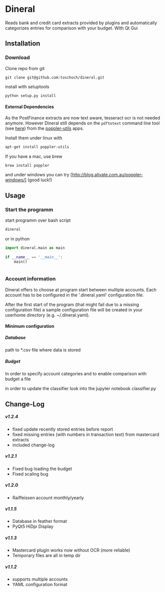# Dineral
Reads bank and credit card extracts provided by plugins and automatically categorizes entries for comparison with your budget. With Qt Gui

## Installation
### Download
Clone repo from git
```text
git clone git@github.com:toschoch/dineral.git
```
install with setuptools
```bash
python setup.py install
```


#### External Dependencies
As the PostFinance extracts are now text aware, tesseract ocr is not needed anymore. 
However Dineral still depends on the `pdftotext` command line tool (see [here](https://en.wikipedia.org/wiki/Pdftotext)) from the [poppler-utils](https://linuxappfinder.com/package/poppler-utils) apps.

Install them under linux with 
```bash
apt-get install poppler-utils
```  
If you have a mac, use brew
```bash
brew install poppler
```
and under windows you can try [http://blog.alivate.com.au/poppler-windows/] (good luck!)


## Usage

### Start the programm
start programm over bash script
```bash
dineral
```

or in python
```python
import dineral.main as main
    
if __name__ == '__main__':
    main()
    
```

### Account information
Dineral offers to choose at program start between multiple accounts. Each account has to be configured in the 
'.dineral.yaml' configuration file.

After the first start of the program (that might fail due to a missing configuration file)
a sample configuration file will be created in your userhome directory (e.g. ~/.dineral.yaml).

#### Minimum configuration
##### Database
path to *.csv file where data is stored

##### Budget
In order to specify account categories and to enable comparison with budget a file

in order to update the classifier look into the jupyter notebook
classifier.py


Change-Log
----------
##### v1.2.4
* fixed update recently stored entries before report
* fixed missing entries (with numbers in transaction text) from mastercard extracts
* included change-log

##### v1.2.1
* Fixed bug loading the budget
* Fixed scaling bug

##### v1.2.0
* Raiffeissen account monthly/yearly

##### v1.1.5
* Database in feather format
* PyQt5 HiDpi Display

##### v1.1.3
* Mastercard plugin works now without OCR (more reliable)
* Temporary files are all in temp dir

##### v1.1.2
* supports multiple accounts
* YAML configuration format